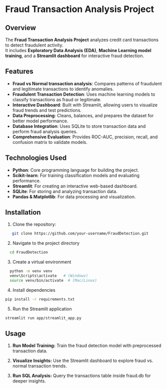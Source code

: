 # Fraud Transaction Analysis Project

## Overview
The **Fraud Transaction Analysis Project** analyzes credit card transactions to detect fraudulent activity.  
It includes **Exploratory Data Analysis (EDA)**, **Machine Learning model training**, and a **Streamlit dashboard** for interactive fraud detection.


## Features
- **Fraud vs Normal transaction analysis**: Compares patterns of fraudulent and legitimate transactions to identify anomalies.
- **Fraudulent Transaction Detection**: Uses machine learning models to classify transactions as fraud or legitimate.  
- **Interactive Dashboard**: Built with Streamlit, allowing users to visualize fraud trends and test predictions.  
- **Data Preprocessing**: Cleans, balances, and prepares the dataset for better model performance.  
- **Database Integration**: Uses SQLite to store transaction data and perform fraud analysis queries.  
- **Comprehensive Evaluation**: Provides ROC-AUC, precision, recall, and confusion matrix to validate models.  

## Technologies Used
- **Python**: Core programming language for building the project.  
- **Scikit-learn**: For training classification models and evaluating performance.  
- **Streamlit**: For creating an interactive web-based dashboard.  
- **SQLite**: For storing and analyzing transaction data.  
- **Pandas & Matplotlib**: For data processing and visualization.  

## Installation

1. Clone the repository:
```bash
   git clone https://github.com/your-username/FraudDetection.git
 ```

2. Navigate to the project directory
```bash
  cd FraudDetection
```

3. Create a virtual environment
```bash
  python -m venv venv
  venv\Scripts\activate   # (Windows)
  source venv/bin/activate  # (Mac/Linux)
```

4. Install dependencies
```bash
pip install -r requirements.txt
```

5. Run the Streamlit application
```bash
streamlit run app/streamlit_app.py
```

## Usage
1. **Run Model Training:** Train the fraud detection model with preprocessed transaction data.

2. **Visualize Insights:** Use the Streamlit dashboard to explore fraud vs. normal transaction trends.

3. **Run SQL Analysis:** Query the transactions table inside fraud.db for deeper insights.




